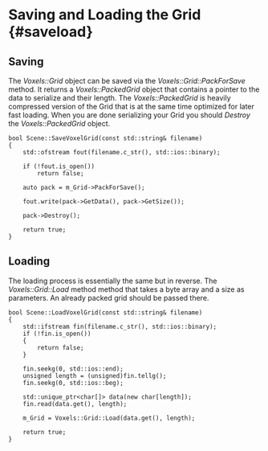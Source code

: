 Saving and Loading the Grid {#saveload}
===========

## Saving

The *Voxels::Grid* object can be saved via the *Voxels::Grid::PackForSave* method.
It returns a *Voxels::PackedGrid* object that contains a pointer to the data to serialize and their length. The 
*Voxels::PackedGrid* is heavily compressed version of the Grid that is at the same time optimized 
for later fast loading.
When you are done serializing your Grid you should *Destroy* the *Voxels::PackedGrid* object.

~~~~~~~~~~{.cpp}
bool Scene::SaveVoxelGrid(const std::string& filename)
{
	std::ofstream fout(filename.c_str(), std::ios::binary);

	if (!fout.is_open())
		return false;

	auto pack = m_Grid->PackForSave();

	fout.write(pack->GetData(), pack->GetSize());

	pack->Destroy();

	return true;
}
~~~~~~~~~~

## Loading

The loading process is essentially the same but in reverse. The *Voxels::Grid::Load* method method 
that takes a byte array and a size as parameters. An already packed grid should be passed there.

~~~~~~~~~~{.cpp}
bool Scene::LoadVoxelGrid(const std::string& filename)
{
	std::ifstream fin(filename.c_str(), std::ios::binary);
	if (!fin.is_open())
	{
		return false;
	}

	fin.seekg(0, std::ios::end);
	unsigned length = (unsigned)fin.tellg();
	fin.seekg(0, std::ios::beg);

	std::unique_ptr<char[]> data(new char[length]);
	fin.read(data.get(), length);

	m_Grid = Voxels::Grid::Load(data.get(), length);
			
	return true;
}
~~~~~~~~~~
